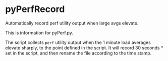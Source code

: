 # pyPerfRecord
Automatically record perf utility output when large avgs elevate.

This is information for pyPerf.py.

The script collects `perf` utility output when the 1 minute load averages elevate sharply, to the point defined in the script. 
It will record 30 seconds * <intervals> set in the script, and then rename the file according to the time stamp.

